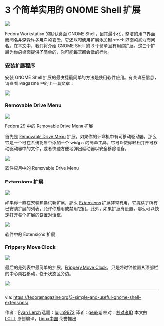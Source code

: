 [#]: collector: (lujun9972)
[#]: translator: (geekpi)
[#]: reviewer: ( )
[#]: publisher: ( )
[#]: url: ( )
[#]: subject: (3 simple and useful GNOME Shell extensions)
[#]: via: (https://fedoramagazine.org/3-simple-and-useful-gnome-shell-extensions/)
[#]: author: (Ryan Lerch https://fedoramagazine.org/introducing-flatpak/)

3 个简单实用的 GNOME Shell 扩展
======
![](https://fedoramagazine.org/wp-content/uploads/2019/01/3simple-816x345.png)

Fedora Workstation 的默认桌面 GNOME Shell，因其最小化，整洁的用户界面而闻名并深受许多用户的喜爱。它还以可使用扩展添加到 stock 界面的能力而闻名。在本文中，我们将介绍 GNOME Shell 的 3 个简单且有用的扩展。这三个扩展为你的桌面提供了简单的，你可能每天都会做的行为。

### 安装扩展程序

安装 GNOME Shell 扩展的最快捷最简单的方法是使用软件应用。有关详细信息，请查看 Magazine 中的上一篇文章：

![](https://fedoramagazine.org/wp-content/uploads/2018/11/installing-extensions-768x325.jpg)

### Removable Drive Menu

![][1]

Fedora 29 中的 Removable Drive Menu 扩展

首先是 [Removable Drive Menu][2] 扩展。如果你的计算机中有可移动驱动器，那么它是一个可在系统托盘中添加一个 widget 的简单工具。它可以使你轻松打开可移动驱动器中的文件，或者快速方便地弹出驱动器以安全移除设备。

![][3]

软件应用中的 Removable Drive Menu

### Extensions 扩展

![][4]

如果你一直在安装和尝试新扩展，那么 [Extensions][5] 扩展非常有用。它提供了所有已安装扩展的列表，允许你启用或禁用它们。此外，如果扩展有设置，那么可以快速打开每个扩展的设置对话框。

![][6]

软件中的 Extensions 扩展

### Frippery Move Clock

![][7]

最后的是列表中最简单的扩展。[Frippery Move Clock][8]，只是将时钟位置从顶部栏的中心向右移动，位于状态区旁边。

![][9]

--------------------------------------------------------------------------------

via: https://fedoramagazine.org/3-simple-and-useful-gnome-shell-extensions/

作者：[Ryan Lerch][a]
选题：[lujun9972][b]
译者：[geekpi](https://github.com/geekpi)
校对：[校对者ID](https://github.com/校对者ID)
本文由 [LCTT](https://github.com/LCTT/TranslateProject) 原创编译，[Linux中国](https://linux.cn/) 荣誉推出

[a]: https://fedoramagazine.org/introducing-flatpak/
[b]: https://github.com/lujun9972
[1]: https://fedoramagazine.org/wp-content/uploads/2019/01/removable-disk-1024x459.jpg
[2]: https://extensions.gnome.org/extension/7/removable-drive-menu/
[3]: https://fedoramagazine.org/wp-content/uploads/2019/01/removable-software-1024x723.png
[4]: https://fedoramagazine.org/wp-content/uploads/2019/01/extensions-extension-1024x459.jpg
[5]: https://extensions.gnome.org/extension/1036/extensions/
[6]: https://fedoramagazine.org/wp-content/uploads/2019/01/extensions-software-1024x723.png
[7]: https://fedoramagazine.org/wp-content/uploads/2019/01/move_clock-1024x189.jpg
[8]: https://extensions.gnome.org/extension/2/move-clock/
[9]: https://fedoramagazine.org/wp-content/uploads/2019/01/Screenshot-from-2019-01-28-21-53-18-1024x723.png

